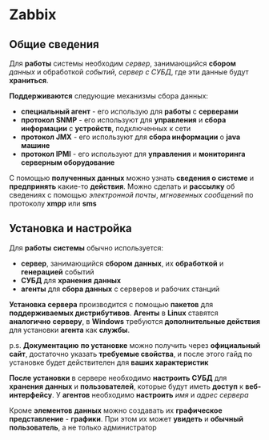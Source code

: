 # Zabbix

## Общие сведения

Для **работы** системы необходим *сервер*, занимающийся **сбором** *данных* и обработкой *событий*, *сервер с СУБД*, где эти данные будут **храниться**.

**Поддерживаются** следующие механизмы сбора данных:

- **специальный агент** - его использую для **работы** с **серверами**
- **протокол SNMP** - его используют для **управления** и **сбора информации** с **устройств**, подключенных к сети
- **протокол JMX**  - его используют для **сбора информации** о **java машине**
- **протокол IPMI** - его используют для **управления** и **мониторинга** **серверным оборудование**

С помощью **полученных данных** можно узнать **сведения о системе** и **предпринять** какие-то **действия**. Можно сделать и **рассылку** об сведениях с помощью *электронной почты*, *мгновенных сообщений* по протоколу **xmpp** или **sms**

## Установка и настройка

Для **работы** **системы** обычно используется:

- **сервер**, занимающийся **сбором** **данных**, их **обработкой** и **генерацией** событий
- **СУБД** для **хранения** **данных**
- **агенты** для **сбора данных** с серверов и рабочих станций

**Установка** **сервера** производится с помощью **пакетов** для **поддерживаемых дистрибутивов**. **Агенты** в **Linux** ставятся **аналогично** **серверу**, в **Windows**  требуются **дополнительные действия** для установки **агента** как **службы**.

p.s. **Документацию** **по установке** можно получить через **официальный сайт**, достаточно указать **требуемые свойства**, и после этого гайд по установке будет действителен для **ваших характеристик**

**После установки** в сервере необходимо **настроить** **СУБД** для **хранения** **данных** и **пользователей**, которые будут иметь **доступ** к **веб-интерфейсу**. У **агентов** необходимо **настроить** *имя* и *адрес сервера*

Кроме **элементов** **данных** можно создавать их **графическое представление** - **графики**. При этом их может **увидеть** и **обычный пользователь**, а не только администратор
